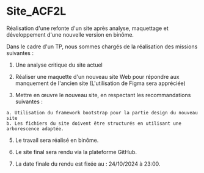 # Site_ACF2L
Réalisation d'une refonte d'un site après analyse, maquettage et développement d'une nouvelle version en binôme.

Dans le cadre d'un TP, nous sommes chargés de la réalisation des missions suivantes :
  1. Une analyse critique du site actuel
     
  2. Réaliser une maquette d'un nouveau site Web pour répondre aux manquement de l'ancien site (L'utilisation de Figma sera appréciée)
     
  3. Mettre en œuvre le nouveau site, en respectant les recommandations suivantes :

    a. Utilisation du framework bootstrap pour la partie design du nouveau site
    b. Les fichiers du site doivent être structurés en utilisant une arborescence adaptée.

  5. Le travail sera réalisé en binôme.
     
  6. Le site final sera rendu via la plateforme GitHub.
      
  7. La date finale du rendu est fixée au : 24/10/2024 à 23:00.
